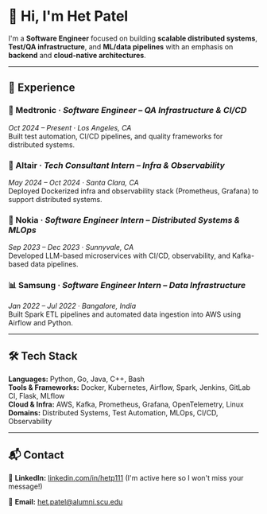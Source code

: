 # 👋 Hi, I'm Het Patel

I'm a **Software Engineer** focused on building **scalable distributed systems**, **Test/QA infrastructure**, and **ML/data pipelines** with an emphasis on **backend** and **cloud-native architectures**.

---

## 💼 Experience

### 🏥 Medtronic · *Software Engineer – QA Infrastructure & CI/CD*  
*Oct 2024 – Present · Los Angeles, CA*  
Built test automation, CI/CD pipelines, and quality frameworks for distributed systems.

### 🧠 Altair · *Tech Consultant Intern – Infra & Observability*  
*May 2024 – Oct 2024 · Santa Clara, CA*  
Deployed Dockerized infra and observability stack (Prometheus, Grafana) to support distributed systems.

### 📶 Nokia · *Software Engineer Intern – Distributed Systems & MLOps*  
*Sep 2023 – Dec 2023 · Sunnyvale, CA*  
Developed LLM-based microservices with CI/CD, observability, and Kafka-based data pipelines.

### 📊 Samsung · *Software Engineer Intern – Data Infrastructure*  
*Jan 2022 – Jul 2022 · Bangalore, India*  
Built Spark ETL pipelines and automated data ingestion into AWS using Airflow and Python.

---

## 🛠️ Tech Stack

**Languages:** Python, Go, Java, C++, Bash  
**Tools & Frameworks:** Docker, Kubernetes, Airflow, Spark, Jenkins, GitLab CI, Flask, MLflow  
**Cloud & Infra:** AWS, Kafka, Prometheus, Grafana, OpenTelemetry, Linux  
**Domains:** Distributed Systems, Test Automation, MLOps, CI/CD, Observability

---

## 📬 Contact

💼 **LinkedIn:** [linkedin.com/in/hetp111](https://www.linkedin.com/in/hetp111) (I'm active here so I won't miss your message!)

📧 **Email:** [het.patel@alumni.scu.edu](mailto:het.patel@alumni.scu.edu)
